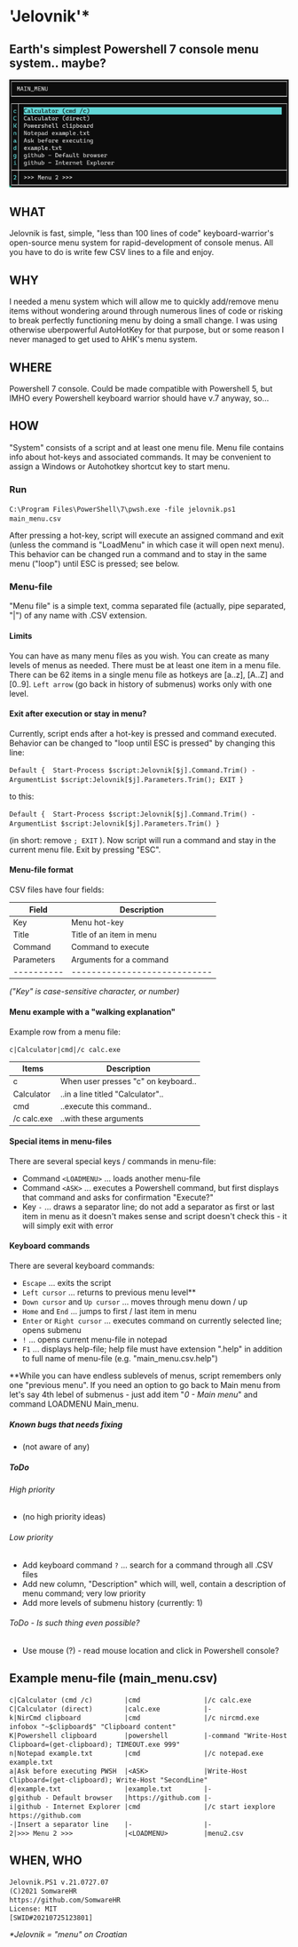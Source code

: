 # 'Jelovnik'*



## Earth's simplest Powershell 7 console menu system.. maybe?

![Menu](menu.png)

## WHAT

Jelovnik is fast, simple, "less than 100 lines of code" keyboard-warrior's open-source menu system for rapid-development of console menus. All you have to do is write few CSV lines to a file and enjoy.



## WHY

I needed a menu system which will allow me to quickly add/remove menu items without wondering around through numerous lines of code or risking to break perfectly functioning menu by doing a small change. I was using otherwise uberpowerful AutoHotKey for that purpose, but or some reason I never managed to get used to AHK's menu system.



## WHERE

Powershell 7 console. Could be made compatible with Powershell 5, but IMHO every Powershell keyboard warrior should have v.7 anyway, so...



## HOW

"System" consists of a script and at least one menu file. Menu file contains info about hot-keys and associated commands. It may be convenient to assign a Windows or Autohotkey shortcut key to start menu.



### Run

`C:\Program Files\PowerShell\7\pwsh.exe -file jelovnik.ps1 main_menu.csv`

After pressing a hot-key, script will execute an assigned command and exit (unless the command is "LoadMenu" in which case it will open next menu). This behavior can be changed run a command and to stay in the same menu ("loop") until ESC is pressed; see below.



### Menu-file

"Menu file" is a simple text, comma separated file (actually, pipe separated, "|") of any name with .CSV extension.



#### Limits

You can have as many menu files as you wish.
You can create as many levels of menus as needed.
There must be at least one item in a menu file.
There can be 62 items in a single menu file as hotkeys are [a..z], [A..Z] and [0..9].
`Left arrow` (go back in history of submenus) works only with one level.



#### Exit after execution or stay in menu?

Currently, script ends after a hot-key is pressed and command executed. Behavior can be changed to "loop until ESC is pressed" by changing this line:

`Default {	Start-Process $script:Jelovnik[$j].Command.Trim() -ArgumentList $script:Jelovnik[$j].Parameters.Trim(); EXIT }`

to this:

`Default {	Start-Process $script:Jelovnik[$j].Command.Trim() -ArgumentList $script:Jelovnik[$j].Parameters.Trim() }`

(in short: remove `; EXIT` ). Now script will run a command and stay in the current menu file. Exit by pressing "ESC".



#### Menu-file format

CSV files have four fields:

|Field     |Description                 |
|----------|----------------------------|
|Key       |Menu hot-key                |
|Title     |Title of an item in menu    |
|Command   |Command to execute          |
|Parameters|Arguments for a command     |
|----------|----------------------------|

_("Key" is case-sensitive character, or number)_



#### Menu example with a "walking explanation"

Example row from a menu file:

```c|Calculator|cmd|/c calc.exe```

|Items      |Description                         |
|-----------|------------------------------------|
|c          |When user presses "c" on keyboard.. |
|Calculator |..in a line titled "Calculator"..   |
|cmd        |..execute this command..            |
|/c calc.exe|..with these arguments              |



#### Special items in menu-files

There are several special keys / commands in menu-file:

+ Command `<LOADMENU>` ... loads another menu-file
+ Command `<ASK>` ... executes a Powershell command, but first displays that command and asks for confirmation "Execute?"
+ Key `-` ... draws a separator line; do not add a separator as first or last item in menu as it doesn't makes sense and script doesn't check this - it will simply exit with error



#### Keyboard commands

There are several keyboard commands:

+ `Escape` ... exits the script
+ `Left cursor` ... returns to previous menu level**
+ `Down cursor` and `Up cursor` ... moves through menu down / up
+ `Home` and `End` ... jumps to first / last item in menu
+ `Enter` or `Right cursor` ... executes command on currently selected line; opens submenu
+ `!` ... opens current menu-file in notepad
+ `F1` ... displays help-file; help file must have extension ".help" in addition to full name of menu-file (e.g. "main_menu.csv.help")

**While you can have endless sublevels of menus, script remembers only one "previous menu". If you need an option to go back to Main menu from let's say 4th lebel of submenus - just add item "_0 - Main menu_" and command LOADMENU Main_menu.



##### Known bugs that needs fixing

+ (not aware of any)



##### ToDo



###### High priority

+ (no high priority ideas)



###### Low priority

+ Add keyboard command `?` ... search for a command through all .CSV files
+ Add new column, "Description" which will, well, contain a description of menu command; very low priority
+ Add more levels of submenu history (currently: 1)



###### ToDo - Is such thing even possible?

+ Use mouse (?) - read mouse location and click in Powershell console?



## Example menu-file (main_menu.csv)

```
c|Calculator (cmd /c)        |cmd                |/c calc.exe
C|Calculator (direct)        |calc.exe           |-
k|NirCmd clipboard           |cmd                |/c nircmd.exe infobox "~$clipboard$" "Clipboard content"
K|Powershell clipboard       |powershell         |-command "Write-Host Clipboard=(get-clipboard); TIMEOUT.exe 999"
n|Notepad example.txt        |cmd                |/c notepad.exe example.txt
a|Ask before executing PWSH  |<ASK>              |Write-Host Clipboard=(get-clipboard); Write-Host "SecondLine"
d|example.txt                |example.txt        |-
g|github - Default browser   |https://github.com |-
i|github - Internet Explorer |cmd                |/c start iexplore https://github.com
-|Insert a separator line    |-                  |-
2|>>> Menu 2 >>>             |<LOADMENU>         |menu2.csv
```



## WHEN, WHO

```
Jelovnik.PS1 v.21.0727.07
(C)2021 SomwareHR
https://github.com/SomwareHR
License: MIT
[SWID#20210725123801]
```



_*Jelovnik = "menu" on Croatian_

